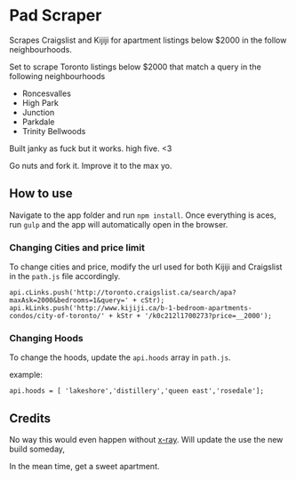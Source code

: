 # Pad Scraper

Scrapes Craigslist and Kijiji for apartment listings below $2000 in the follow neighbourhoods.

Set to scrape Toronto listings below $2000 that match a query in the following neighbourhoods

* Roncesvalles
* High Park
* Junction
* Parkdale
* Trinity Bellwoods

Built janky as fuck but it works. high five. <3

Go nuts and fork it. Improve it to the max yo.

## How to use

Navigate to the app folder and run `npm install`. Once everything is aces, run `gulp` and the app will automatically open in the browser.

### Changing Cities and price limit

To change cities and price, modify the url used for both Kijiji and Craigslist in the `path.js` file accordingly.

```
api.cLinks.push('http://toronto.craigslist.ca/search/apa?maxAsk=2000&bedrooms=1&query=' + cStr);
api.kLinks.push('http://www.kijiji.ca/b-1-bedroom-apartments-condos/city-of-toronto/' + kStr + '/k0c212l1700273?price=__2000');
```

### Changing Hoods

To change the hoods, update the `api.hoods` array in `path.js`.

example:

```
api.hoods = [ 'lakeshore','distillery','queen east','rosedale'];
```

## Credits

No way this would even happen without [x-ray](https://github.com/lapwinglabs/x-ray). Will update the use the new build someday,

In the mean time, get a sweet apartment.

